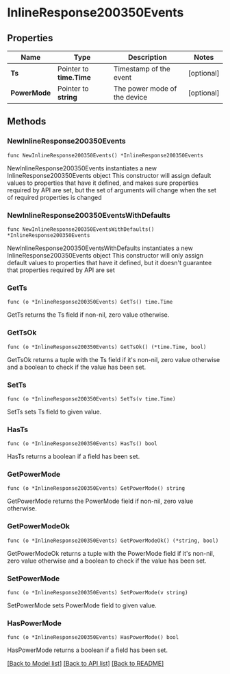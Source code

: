 # InlineResponse200350Events

## Properties

Name | Type | Description | Notes
------------ | ------------- | ------------- | -------------
**Ts** | Pointer to **time.Time** | Timestamp of the event | [optional] 
**PowerMode** | Pointer to **string** | The power mode of the device | [optional] 

## Methods

### NewInlineResponse200350Events

`func NewInlineResponse200350Events() *InlineResponse200350Events`

NewInlineResponse200350Events instantiates a new InlineResponse200350Events object
This constructor will assign default values to properties that have it defined,
and makes sure properties required by API are set, but the set of arguments
will change when the set of required properties is changed

### NewInlineResponse200350EventsWithDefaults

`func NewInlineResponse200350EventsWithDefaults() *InlineResponse200350Events`

NewInlineResponse200350EventsWithDefaults instantiates a new InlineResponse200350Events object
This constructor will only assign default values to properties that have it defined,
but it doesn't guarantee that properties required by API are set

### GetTs

`func (o *InlineResponse200350Events) GetTs() time.Time`

GetTs returns the Ts field if non-nil, zero value otherwise.

### GetTsOk

`func (o *InlineResponse200350Events) GetTsOk() (*time.Time, bool)`

GetTsOk returns a tuple with the Ts field if it's non-nil, zero value otherwise
and a boolean to check if the value has been set.

### SetTs

`func (o *InlineResponse200350Events) SetTs(v time.Time)`

SetTs sets Ts field to given value.

### HasTs

`func (o *InlineResponse200350Events) HasTs() bool`

HasTs returns a boolean if a field has been set.

### GetPowerMode

`func (o *InlineResponse200350Events) GetPowerMode() string`

GetPowerMode returns the PowerMode field if non-nil, zero value otherwise.

### GetPowerModeOk

`func (o *InlineResponse200350Events) GetPowerModeOk() (*string, bool)`

GetPowerModeOk returns a tuple with the PowerMode field if it's non-nil, zero value otherwise
and a boolean to check if the value has been set.

### SetPowerMode

`func (o *InlineResponse200350Events) SetPowerMode(v string)`

SetPowerMode sets PowerMode field to given value.

### HasPowerMode

`func (o *InlineResponse200350Events) HasPowerMode() bool`

HasPowerMode returns a boolean if a field has been set.


[[Back to Model list]](../README.md#documentation-for-models) [[Back to API list]](../README.md#documentation-for-api-endpoints) [[Back to README]](../README.md)


